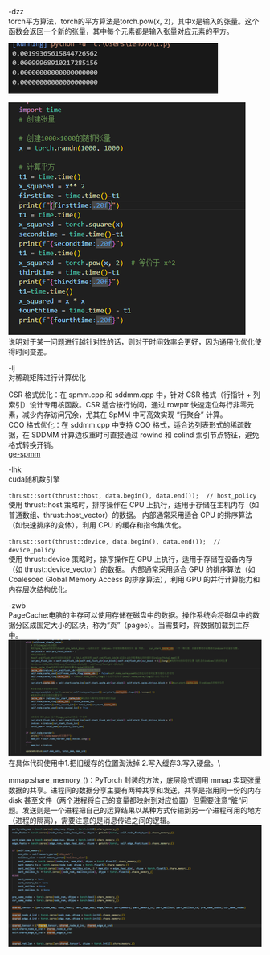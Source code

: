 -dzz\
torch平方算法，torch的平方算法是torch.pow(x, 2)，其中x是输入的张量。这个函数会返回一个新的张量，其中每个元素都是输入张量对应元素的平方。

![示例图片](./1.png)

![示例图片](./2.png)\
说明对于某一问题进行越针对性的话，则对于时间效率会更好，因为通用化优化使得时间变差。

-lj\
对稀疏矩阵进行计算优化

CSR 格式优化：在 spmm.cpp 和 sddmm.cpp 中，针对 CSR 格式（行指针 + 列索引）设计专用核函数。CSR 适合按行访问，通过 rowptr 快速定位每行非零元素，减少内存访问冗余，尤其在 SpMM 中可高效实现 “行聚合” 计算。\
COO 格式优化：在 sddmm.cpp 中支持 COO 格式，适合边列表形式的稀疏数据，在 SDDMM 计算边权重时可直接通过 rowind 和 colind 索引节点特征，避免格式转换开销。\
[ge-spmm](https://github.com/hgyhungry/ge-spmm)

-lhk\
cuda随机数引擎

`thrust::sort(thrust::host, data.begin(), data.end());  // host_policy`\
使用 thrust::host 策略时，排序操作在 CPU 上执行，适用于存储在主机内存（如普通数组、thrust::host_vector）的数据。
内部通常采用适合 CPU 的排序算法（如快速排序的变体），利用 CPU 的缓存和指令集优化。

`thrust::sort(thrust::device, data.begin(), data.end());  // device_policy`\
使用 thrust::device 策略时，排序操作在 GPU 上执行，适用于存储在设备内存（如 thrust::device_vector）的数据。
内部通常采用适合 GPU 的排序算法（如 Coalesced Global Memory Access 的排序算法），利用 GPU 的并行计算能力和内存层次结构优化。


-zwb\
PageCache:电脑的主存可以使用存储在磁盘中的数据。操作系统会将磁盘中的数据分区成固定大小的区块，称为“页”（pages）。当需要时，将数据加载到主存中。
![示例图片](./3.png)\
在具体代码使用中1.把旧缓存的位置淘汰掉 2.写入缓存3.写入硬盘。\

mmap:share_memory_()：PyTorch 封装的方法，底层隐式调用 mmap 实现张量数据的共享。进程间的数据分享主要有两种共享和发送，共享是指用同一份的内存 disk 甚至文件（两个进程将自己的变量都映射到对应位置）但需要注意“脏“问题。发送则是一个进程把自己的运算结果以某种方式传输到另一个进程可用的地方（进程的隔离），需要注意的是消息传递之间的逻辑。
![示例图片](./4.png)